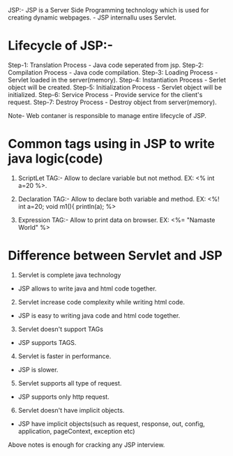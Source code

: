 JSP:-
JSP is a Server Side Programming technology which is used for creating dynamic webpages.
    - JSP internallu uses Servlet.

Lifecycle of JSP:-
======================
Step-1: Translation Process           - Java code seperated from jsp.
Step-2: Compilation Process           - Java code compilation.
Step-3: Loading Process               - Servlet loaded in the server(memory).
Step-4: Instantiation Process         - Serlet object will be created.
Step-5: Initialization Process        - Servlet object will be initialized.
Step-6: Service Process               - Provide service for the client's request.
Step-7: Destroy Process               - Destroy object from server(memory).

Note- Web contaner is responsible to manage entire lifecycle of JSP.

Common tags using in JSP to write java logic(code)
======================================================
1) ScriptLet TAG:- Allow to declare variable but not method.
  EX: <% int a=20 %>.

3) Declaration TAG:- Allow to declare both variable and method.
   EX: <%!
             int a=20;
             void m1(){
                 println(a);
        %>
   
3) Expression TAG:- Allow to print data on browser.
   EX: <%= "Namaste World" %>


Difference between Servlet and JSP
====================================
1) Servlet is complete java technology
- JSP allows to write java and html code together.
2) Servlet increase code complexity while writing html code.
 - JSP is easy to writing java code and html code together.
3) Servlet doesn't support TAGs
 - JSP supports TAGS.
4) Servlet is faster in performance.
- JSP is slower.
5) Servlet supports all type of request.
  - JSP supports only http request.
6) Servlet doesn't have implicit objects.
 - JSP have implicit objects(such as request, response, out, config, application, pageContext, exception etc)


Above notes is enough for cracking any JSP interview.

   
